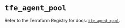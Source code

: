 # `tfe_agent_pool`

Refer to the Terraform Registry for docs: [`tfe_agent_pool`](https://registry.terraform.io/providers/hashicorp/tfe/0.65.0/docs/resources/agent_pool).
